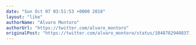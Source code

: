 ```yaml
---
date: "Sun Oct 07 03:51:53 +0000 2018"
layout: "like"
authorName: "Alvaro Montoro"
authorUrl: "https://twitter.com/alvaro_montoro"
originalPost: "https://twitter.com/alvaro_montoro/status/1048782940837171200"
---
```

